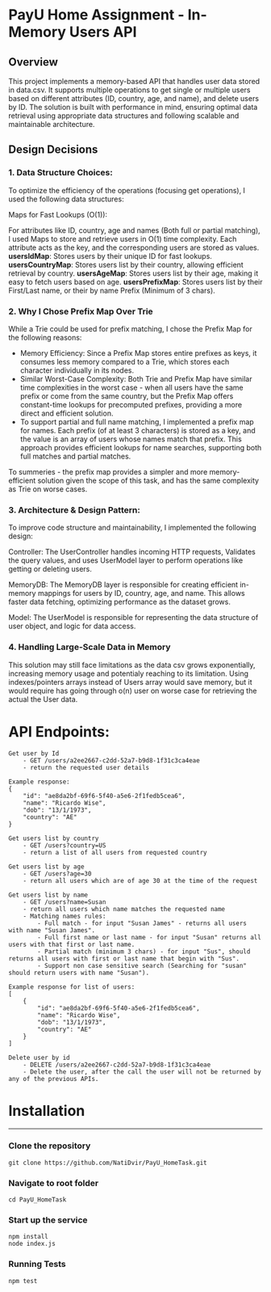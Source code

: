 # PayU Home Assignment - In-Memory Users API

## Overview
This project implements a memory-based API that handles user data stored in data.csv. 
It supports multiple operations to get single or multiple users based on different attributes (ID, country, age, and name), and delete users by ID.
The solution is built with performance in mind, ensuring optimal data retrieval using appropriate data structures and following scalable and maintainable architecture.

## Design Decisions
### **1. Data Structure Choices**:
To optimize the efficiency of the operations (focusing get operations), I used the following data structures:

Maps for Fast Lookups (O(1)):

For attributes like ID, country, age and names (Both full or partial matching), I used Maps to store and retrieve users in O(1) time complexity. Each attribute acts as the key, and the corresponding users are stored as values.
**usersIdMap**: Stores users by their unique ID for fast lookups.
**usersCountryMap**: Stores users list by their country, allowing efficient retrieval by country.
**usersAgeMap**: Stores users list by their age, making it easy to fetch users based on age.
**usersPrefixMap**: Stores users list by their First/Last name, or their by name Prefix (Minimum of 3 chars).

### **2. Why I Chose Prefix Map Over Trie**
While a Trie could be used for prefix matching, I chose the Prefix Map for the following reasons:

* Memory Efficiency: Since a Prefix Map stores entire prefixes as keys, it consumes less memory compared to a Trie, which stores each character individually in its nodes.
* Similar Worst-Case Complexity: Both Trie and Prefix Map have similar time complexities in the worst case - when all users have the same prefix or come from the same country, but the Prefix Map offers constant-time lookups for precomputed prefixes, providing a more direct and efficient solution.
* To support partial and full name matching, I implemented a prefix map for names. Each prefix (of at least 3 characters) is stored as a key, and the value is an array of users whose names match that prefix.
This approach provides efficient lookups for name searches, supporting both full matches and partial matches.

To summeries - the prefix map provides a simpler and more memory-efficient solution given the scope of this task, and has the same complexity as Trie on worse cases.

### **3. Architecture & Design Pattern**:
To improve code structure and maintainability, I implemented the following design:

Controller: 
The UserController handles incoming HTTP requests, Validates the query values, and uses UserModel layer to perform operations like getting or deleting users.

MemoryDB:
The MemoryDB layer is responsible for creating efficient in-memory mappings for users by ID, country, age, and name. This allows faster data fetching, optimizing performance as the dataset grows.

Model:
The UserModel is responsible for representing the data structure of user object, and logic for data access.

### **4. Handling Large-Scale Data in Memory**
This solution may still face limitations as the data csv grows exponentially, increasing memory usage and potentialy reaching to its limitation.
Using indexes/pointers arrays instead of Users array would save memory, but it would require has going through o(n) user on worse case for retrieving the actual the User data.

# API Endpoints:
```
Get user by Id
    - GET /users/a2ee2667-c2dd-52a7-b9d8-1f31c3ca4eae
    - return the requested user details 

Example response:
{
    "id": "ae8da2bf-69f6-5f40-a5e6-2f1fedb5cea6",
    "name": "Ricardo Wise",
    "dob": "13/1/1973",
    "country": "AE"
}

Get users list by country
    - GET /users?country=US
    - return a list of all users from requested country

Get users list by age
    - GET /users?age=30
    - return all users which are of age 30 at the time of the request

Get users list by name
    - GET /users?name=Susan
    - return all users which name matches the requested name
    - Matching names rules:
        - Full match - for input "Susan James" - returns all users with name "Susan James".
        - Full first name or last name - for input "Susan" returns all users with that first or last name.
        - Partial match (minimum 3 chars) - for input "Sus", should returns all users with first or last name that begin with "Sus".
        - Support non case sensitive search (Searching for "susan" should return users with name "Susan").

Example response for list of users:
[    
    {
        "id": "ae8da2bf-69f6-5f40-a5e6-2f1fedb5cea6",
        "name": "Ricardo Wise",
        "dob": "13/1/1973",
        "country": "AE"
    }
]

Delete user by id
    - DELETE /users/a2ee2667-c2dd-52a7-b9d8-1f31c3ca4eae
    - Delete the user, after the call the user will not be returned by any of the previous APIs.
```

# Installation
---

### Clone the repository
```
git clone https://github.com/NatiDvir/PayU_HomeTask.git
```

### Navigate to root folder
```
cd PayU_HomeTask
```
### Start up the service
```
npm install
node index.js
```
### Running Tests
```
npm test
```